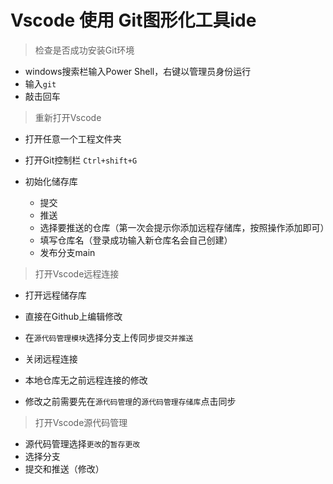 # Vscode 使用 Git图形化工具ide
   
> 检查是否成功安装Git环境
- windows搜索栏输入Power Shell，右键以管理员身份运行
- 输入`git` 
- 敲击回车

> 重新打开Vscode

- 打开任意一个工程文件夹

- 打开Git控制栏
`Ctrl+shift+G` 

- 初始化储存库
   - 提交
   - 推送
   - 选择要推送的仓库（第一次会提示你添加远程存储库，按照操作添加即可）
   - 填写仓库名（登录成功输入新仓库名会自己创建）
   - 发布分支main
   
> 打开Vscode远程连接
   - 打开远程储存库
   - 直接在Github上编辑修改
   - 在`源代码管理模块`选择分支上传同步`提交并推送`
   
   - 关闭远程连接
   - 本地仓库无之前远程连接的修改 
   - 修改之前需要先在`源代码管理`的`源代码管理存储库`点击同步

> 打开Vscode源代码管理
   - 源代码管理选择`更改`的`暂存更改`
   - 选择分支
   - 提交和推送（修改）